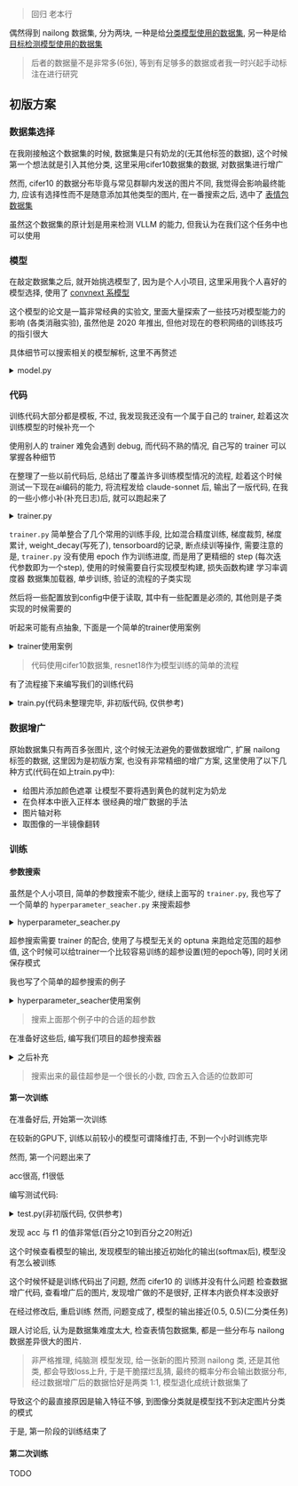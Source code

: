 > 回归 老本行

偶然得到 nailong 数据集, 分为两块, 一种是给[分类模型使用的数据集](https://huggingface.co/datasets/refoundd/NailongClassification), 另一种是给[目标检测模型使用的数据集](https://huggingface.co/datasets/refoundd/NailongDetection)

> 后者的数据量不是非常多(6张), 等到有足够多的数据或者我一时兴起手动标注在进行研究

## 初版方案

### 数据集选择

在我刚接触这个数据集的时候, 数据集是只有奶龙的(无其他标签的数据), 这个时候第一个想法就是引入其他分类, 这里采用cifer10数据集的数据, 对数据集进行增广

然而, cifer10 的数据分布毕竟与常见群聊内发送的图片不同, 我觉得会影响最终能力, 应该有选择性而不是随意添加其他类型的图片, 在一番搜索之后, 选中了 [表情包数据集](https://github.com/LLM-Red-Team/emo-visual-data)

虽然这个数据集的原计划是用来检测 VLLM 的能力, 但我认为在我们这个任务中也可以使用

### 模型

在敲定数据集之后, 就开始挑选模型了, 因为是个人小项目, 这里采用我个人喜好的模型选择, 使用了 [convnext 系模型](https://github.com/facebookresearch/ConvNeXt)

这个模型的论文是一篇非常经典的实验文, 里面大量探索了一些技巧对模型能力的影响 (各类消融实验), 虽然他是 2020 年推出, 但他对现在的卷积网络的训练技巧的指引很大

具体细节可以搜索相关的模型解析, 这里不再赘述

<details><summary>model.py</summary>
<p>

```python
# copy from facebook/ConvNeXt
import torch
import torch.nn as nn
import torch.nn.functional as F
from timm.models.layers import trunc_normal_, DropPath
from timm.models.registry import register_model

class Block(nn.Module):
    r""" ConvNeXt Block. There are two equivalent implementations:
    (1) DwConv -> LayerNorm (channels_first) -> 1x1 Conv -> GELU -> 1x1 Conv; all in (N, C, H, W)
    (2) DwConv -> Permute to (N, H, W, C); LayerNorm (channels_last) -> Linear -> GELU -> Linear; Permute back
    We use (2) as we find it slightly faster in PyTorch
    
    Args:
        dim (int): Number of input channels.
        drop_path (float): Stochastic depth rate. Default: 0.0
        layer_scale_init_value (float): Init value for Layer Scale. Default: 1e-6.
    """
    def __init__(self, dim, drop_path=0., layer_scale_init_value=1e-6):
        super().__init__()
        self.dwconv = nn.Conv2d(dim, dim, kernel_size=7, padding=3, groups=dim) # depthwise conv
        self.norm = LayerNorm(dim, eps=1e-6)
        self.pwconv1 = nn.Linear(dim, 4 * dim) # pointwise/1x1 convs, implemented with linear layers
        self.act = nn.GELU()
        self.pwconv2 = nn.Linear(4 * dim, dim)
        self.gamma = nn.Parameter(layer_scale_init_value * torch.ones((dim)), 
                                    requires_grad=True) if layer_scale_init_value > 0 else None
        self.drop_path = DropPath(drop_path) if drop_path > 0. else nn.Identity()

    def forward(self, x):
        input = x
        x = self.dwconv(x)
        x = x.permute(0, 2, 3, 1) # (N, C, H, W) -> (N, H, W, C)
        x = self.norm(x)
        x = self.pwconv1(x)
        x = self.act(x)
        x = self.pwconv2(x)
        if self.gamma is not None:
            x = self.gamma * x
        x = x.permute(0, 3, 1, 2) # (N, H, W, C) -> (N, C, H, W)

        x = input + self.drop_path(x)
        return x

class ConvNeXt(nn.Module):
    r""" ConvNeXt
        A PyTorch impl of : `A ConvNet for the 2020s`  -
          https://arxiv.org/pdf/2201.03545.pdf

    Args:
        in_chans (int): Number of input image channels. Default: 3
        num_classes (int): Number of classes for classification head. Default: 1000
        depths (tuple(int)): Number of blocks at each stage. Default: [3, 3, 9, 3]
        dims (int): Feature dimension at each stage. Default: [96, 192, 384, 768]
        drop_path_rate (float): Stochastic depth rate. Default: 0.
        layer_scale_init_value (float): Init value for Layer Scale. Default: 1e-6.
        head_init_scale (float): Init scaling value for classifier weights and biases. Default: 1.
    """
    def __init__(self, in_chans=3, num_classes=1000, 
                 depths=[3, 3, 9, 3], dims=[96, 192, 384, 768], drop_path_rate=0., 
                 layer_scale_init_value=1e-6, head_init_scale=1.,
                 ):
        super().__init__()

        self.downsample_layers = nn.ModuleList() # stem and 3 intermediate downsampling conv layers
        stem = nn.Sequential(
            nn.Conv2d(in_chans, dims[0], kernel_size=4, stride=4),
            LayerNorm(dims[0], eps=1e-6, data_format="channels_first")
        )
        self.downsample_layers.append(stem)
        for i in range(3):
            downsample_layer = nn.Sequential(
                    LayerNorm(dims[i], eps=1e-6, data_format="channels_first"),
                    nn.Conv2d(dims[i], dims[i+1], kernel_size=2, stride=2),
            )
            self.downsample_layers.append(downsample_layer)

        self.stages = nn.ModuleList() # 4 feature resolution stages, each consisting of multiple residual blocks
        dp_rates=[x.item() for x in torch.linspace(0, drop_path_rate, sum(depths))] 
        cur = 0
        for i in range(4):
            stage = nn.Sequential(
                *[Block(dim=dims[i], drop_path=dp_rates[cur + j], 
                layer_scale_init_value=layer_scale_init_value) for j in range(depths[i])]
            )
            self.stages.append(stage)
            cur += depths[i]

        self.norm = nn.LayerNorm(dims[-1], eps=1e-6) # final norm layer
        self.head = nn.Linear(dims[-1], num_classes)

        self.apply(self._init_weights)
        self.head.weight.data.mul_(head_init_scale)
        self.head.bias.data.mul_(head_init_scale)

    def _init_weights(self, m):
        if isinstance(m, (nn.Conv2d, nn.Linear)):
            trunc_normal_(m.weight, std=.02)
            nn.init.constant_(m.bias, 0)

    def forward_features(self, x):
        for i in range(4):
            x = self.downsample_layers[i](x)
            x = self.stages[i](x)
        return self.norm(x.mean([-2, -1])) # global average pooling, (N, C, H, W) -> (N, C)

    def forward(self, x):
        x = self.forward_features(x)
        x = self.head(x)
        return x

class LayerNorm(nn.Module):
    r""" LayerNorm that supports two data formats: channels_last (default) or channels_first. 
    The ordering of the dimensions in the inputs. channels_last corresponds to inputs with 
    shape (batch_size, height, width, channels) while channels_first corresponds to inputs 
    with shape (batch_size, channels, height, width).
    """
    def __init__(self, normalized_shape, eps=1e-6, data_format="channels_last"):
        super().__init__()
        self.weight = nn.Parameter(torch.ones(normalized_shape))
        self.bias = nn.Parameter(torch.zeros(normalized_shape))
        self.eps = eps
        self.data_format = data_format
        if self.data_format not in ["channels_last", "channels_first"]:
            raise NotImplementedError 
        self.normalized_shape = (normalized_shape, )
    
    def forward(self, x):
        if self.data_format == "channels_last":
            return F.layer_norm(x, self.normalized_shape, self.weight, self.bias, self.eps)
        elif self.data_format == "channels_first":
            u = x.mean(1, keepdim=True)
            s = (x - u).pow(2).mean(1, keepdim=True)
            x = (x - u) / torch.sqrt(s + self.eps)
            x = self.weight[:, None, None] * x + self.bias[:, None, None]
            return x


model_urls = {
    "convnext_tiny_1k": "https://dl.fbaipublicfiles.com/convnext/convnext_tiny_1k_224_ema.pth",
    "convnext_small_1k": "https://dl.fbaipublicfiles.com/convnext/convnext_small_1k_224_ema.pth",
    "convnext_base_1k": "https://dl.fbaipublicfiles.com/convnext/convnext_base_1k_224_ema.pth",
    "convnext_large_1k": "https://dl.fbaipublicfiles.com/convnext/convnext_large_1k_224_ema.pth",
    "convnext_tiny_22k": "https://dl.fbaipublicfiles.com/convnext/convnext_tiny_22k_224.pth",
    "convnext_small_22k": "https://dl.fbaipublicfiles.com/convnext/convnext_small_22k_224.pth",
    "convnext_base_22k": "https://dl.fbaipublicfiles.com/convnext/convnext_base_22k_224.pth",
    "convnext_large_22k": "https://dl.fbaipublicfiles.com/convnext/convnext_large_22k_224.pth",
    "convnext_xlarge_22k": "https://dl.fbaipublicfiles.com/convnext/convnext_xlarge_22k_224.pth",
}

@register_model
def convnext_tiny(pretrained=False,in_22k=False, **kwargs):
    model = ConvNeXt(depths=[3, 3, 9, 3], dims=[96, 192, 384, 768], **kwargs)
    if pretrained:
        url = model_urls['convnext_tiny_22k'] if in_22k else model_urls['convnext_tiny_1k']
        checkpoint = torch.hub.load_state_dict_from_url(url=url, map_location="cpu", check_hash=True)
        model.load_state_dict(checkpoint["model"])
    return model

@register_model
def convnext_small(pretrained=False,in_22k=False, **kwargs):
    model = ConvNeXt(depths=[3, 3, 27, 3], dims=[96, 192, 384, 768], **kwargs)
    if pretrained:
        url = model_urls['convnext_small_22k'] if in_22k else model_urls['convnext_small_1k']
        checkpoint = torch.hub.load_state_dict_from_url(url=url, map_location="cpu")
        model.load_state_dict(checkpoint["model"])
    return model

@register_model
def convnext_base(pretrained=False, in_22k=False, **kwargs):
    model = ConvNeXt(depths=[3, 3, 27, 3], dims=[128, 256, 512, 1024], **kwargs)
    if pretrained:
        url = model_urls['convnext_base_22k'] if in_22k else model_urls['convnext_base_1k']
        checkpoint = torch.hub.load_state_dict_from_url(url=url, map_location="cpu")
        model.load_state_dict(checkpoint["model"])
    return model

@register_model
def convnext_large(pretrained=False, in_22k=False, **kwargs):
    model = ConvNeXt(depths=[3, 3, 27, 3], dims=[192, 384, 768, 1536], **kwargs)
    if pretrained:
        url = model_urls['convnext_large_22k'] if in_22k else model_urls['convnext_large_1k']
        checkpoint = torch.hub.load_state_dict_from_url(url=url, map_location="cpu")
        model.load_state_dict(checkpoint["model"])
    return model

@register_model
def convnext_xlarge(pretrained=False, in_22k=False, **kwargs):
    model = ConvNeXt(depths=[3, 3, 27, 3], dims=[256, 512, 1024, 2048], **kwargs)
    if pretrained:
        assert in_22k, "only ImageNet-22K pre-trained ConvNeXt-XL is available; please set in_22k=True"
        url = model_urls['convnext_xlarge_22k']
        checkpoint = torch.hub.load_state_dict_from_url(url=url, map_location="cpu")
        model.load_state_dict(checkpoint["model"])
    return model
```

</p>
</details> 


### 代码

训练代码大部分都是模板, 不过, 我发现我还没有一个属于自己的 trainer, 趁着这次训练模型的时候补充一个

使用别人的 trainer 难免会遇到 debug, 而代码不熟的情况, 自己写的 trainer 可以掌握各种细节

在整理了一些以前代码后, 总结出了覆盖许多训练模型情况的流程, 趁着这个时候测试一下现在ai编码的能力, 将流程发给 claude-sonnet 后, 输出了一版代码, 在我的一些小修小补(补充日志)后, 就可以跑起来了

<details><summary>trainer.py</summary>
<p>

```python
import gc
import json
import logging
import os
import shutil

import torch
from torch import optim
from torch.amp import GradScaler
from torch.nn.utils import clip_grad_norm_
from torch.utils.tensorboard import SummaryWriter
from tqdm import tqdm

example_config = {
    "model": "model_name",
    "checkpoint_dir": "./checkpoints",
    "tensorboard_dir": "./tensorboard",
    "device": "cuda",
    "enable_cudnn_benchmark": True,
    "enable_amp": False,
    "learning_rate": 1e-4,
    "betas": [0.9, 0.999],
    "eps": 1e-8,
    "enable_compile": False,
    "weight_decay": 0.05,
    "max_steps": 100000,
    "max_grad_norm": 1.0,
    "save_every": 10000,
    "gradient_accumulation_steps": 4
}


class Trainer:
    def __init__(self, config):
        self.config = config
        self.setup_logging()
        self.setup_device()
        self.setup_model()
        self.setup_training()
        
    def setup_logging(self):
        """设置日志"""
        logging.basicConfig(
            level=logging.INFO,
            format='%(asctime)s %(levelname)s %(message)s'
        )
        self.logger = logging.getLogger(__name__)
        self.writer = SummaryWriter(self.config['tensorboard_dir'])
        
    def setup_device(self):
        """设置设备"""
        self.device = torch.device(self.config['device'])
        torch.backends.cudnn.benchmark = self.config.get('enable_cudnn_benchmark', True)
        if self.device.type == 'cuda':
            self.logger.info(f'Using device: {self.device} ({torch.cuda.get_device_name()})')
        else:
            self.logger.info(f'Using device: {self.device}')
            
    def setup_model(self):
        """设置模型、损失函数等"""
        self.model = self.build_model().to(self.device)
        if self.config.get('enable_compile', False):
            self.model.compile()
        self.criterion = self.build_criterion()
        
        # 打印模型信息
        n_parameters = sum(p.numel() for p in self.model.parameters())
        self.logger.info(f'Number of parameters: {n_parameters:,}')
        
    def setup_training(self):
        """设置训练相关组件"""
        # 优化器
        self.optimizer = self.build_optimizer()
        
        # 学习率调度器
        self.scheduler = self.build_scheduler()
        
        # 梯度缩放器(用于混合精度训练)
        self.scaler = GradScaler(
            enabled=self.config.get('enable_amp', False)
        )
        self.gradient_accumulation_steps = self.config.get('gradient_accumulation_steps', 1)
        
        # 加载检查点
        self.steps = 0
        self.best_metric = {}
        self.load_checkpoint()
        
    def build_model(self):
        """构建模型(需要子类实现)"""
        raise NotImplementedError
        
    def build_criterion(self):
        """构建损失函数(需要子类实现)"""
        raise NotImplementedError
        
    def build_optimizer(self):
        """构建优化器"""
        # 区分需要和不需要weight decay的参数
        decay_params = []
        no_decay_params = []
        for name, param in self.model.named_parameters():
            if 'bias' in name or 'norm' in name:
                no_decay_params.append(param)
            else:
                decay_params.append(param)
                
        opt_params = [
            {'params': decay_params, 'weight_decay': self.config['weight_decay']},
            {'params': no_decay_params, 'weight_decay': 0.0}
        ]
        
        return optim.AdamW(
            opt_params,
            lr=self.config['learning_rate'],
            betas=self.config.get('betas', (0.9, 0.999)),
            eps=self.config.get('eps', 1e-8)
        )
        
    def build_scheduler(self):
        """构建学习率调度器(需要子类实现)"""
        return NotImplementedError
        
    def build_dataloader(self):
        """构建数据加载器(需要子类实现)"""
        raise NotImplementedError
        
    def train_step(self, batch):
        """单步训练(需要子类实现)"""
        raise NotImplementedError
        
    def validate(self):
        """验证(需要子类实现)"""
        raise NotImplementedError
        
    def save_checkpoint(self, is_best=False):
        """保存检查点"""
        state = {
            'model': self.model.state_dict(),
            'optimizer': self.optimizer.state_dict(),
            'scheduler': self.scheduler.state_dict(),
            'scaler': self.scaler.state_dict(),
            'steps': self.steps,
            'best_metric': self.best_metric,
            'config': self.config
        }
        
        # 保存最新检查点
        torch.save(
            state,
            os.path.join(self.config['checkpoint_dir'], 'latest.pt')
        )
        
        # 保存最佳检查点
        if is_best:
            shutil.copy(
                os.path.join(self.config['checkpoint_dir'], 'latest.pt'),
                os.path.join(self.config['checkpoint_dir'], 'best.pt')
            )
            
    def load_checkpoint(self):
        """加载检查点"""
        checkpoint_path = os.path.join(
            self.config['checkpoint_dir'],
            'latest.pt'
        )
        
        if os.path.exists(checkpoint_path):
            checkpoint = torch.load(
                checkpoint_path,
                map_location=self.device
            )
            
            self.model.load_state_dict(checkpoint['model'])
            self.optimizer.load_state_dict(checkpoint['optimizer'])
            self.scheduler.load_state_dict(checkpoint['scheduler'])
            self.scaler.load_state_dict(checkpoint['scaler'])
            self.steps = checkpoint['steps']
            self.best_metric = checkpoint['best_metric']
            
            self.logger.info(f'Loaded checkpoint from {checkpoint_path}')
            self.logger.info(f'Training will resume from step {self.steps}')
    
    @staticmethod
    def is_better_performance(baseline_dict, compare_dict):
        """
        判断compare_dict中的指标是否全面超过baseline_dict
        
        Args:
            baseline_dict: 基准字典,格式为 {指标名: 值}
            compare_dict: 比较字典,格式为 {指标名: 值} 
        
        Returns:
            bool: 如果compare_dict中所有指标都严格大于baseline_dict则返回True,否则返回False
        """
        if not baseline_dict:
            return True
        
        # 检查两个字典的键是否一致
        if set(baseline_dict.keys()) != set(compare_dict.keys()):
            return False
            
        # 检查每个指标是否都有提升
        for metric in baseline_dict:
            if compare_dict[metric] <= baseline_dict[metric]:
                return False
                
        return True
            
    def train(self):
        """训练流程"""
        train_loader = self.build_dataloader()
        self.model.train()
        
        self.logger.info('Start training...')
        pbar = tqdm(total=self.config['max_steps'], initial=self.steps)
        
        while self.steps < self.config['max_steps']:
            for batch in train_loader:
                # 训练一步
                with torch.autocast(device_type=self.config['device'], enabled=self.config.get('enable_amp', False)):
                    loss = self.train_step(batch)
                self.scaler.scale(loss / self.gradient_accumulation_steps).backward()
                
                if (self.steps + 1) % self.gradient_accumulation_steps == 0:
                    # 梯度裁剪
                    if self.config.get('max_grad_norm', 0) > 0:
                        self.scaler.unscale_(self.optimizer)
                        clip_grad_norm_(
                            self.model.parameters(),
                            self.config['max_grad_norm']
                        )

                    # 优化器步进
                    self.scaler.step(self.optimizer)
                    self.scaler.update()
                    self.optimizer.zero_grad(set_to_none=True)
                self.scheduler.step()
                
                # 记录
                self.writer.add_scalar('train/loss', loss, self.steps)
                self.writer.add_scalar(
                    'train/lr',
                    self.scheduler.get_last_lr()[0],
                    self.steps
                )
                
                self.steps += 1
                pbar.update(1)
                
                # 验证和保存
                if self.steps % self.config['save_every'] == 0:
                    metric = self.validate()
                    for i in metric:
                        self.logger.info(f'Validation {i}: {metric[i]}')
                        self.writer.add_scalar(f'val/{i}', metric[i], self.steps)
                    
                    is_best = self.is_better_performance(self.best_metric, metric)
                    if is_best:
                        self.best_metric = metric

                    self.model.train()
                    self.save_checkpoint(is_best)
                    
                if self.steps >= self.config['max_steps']:
                    break
                
            gc.collect()
            torch.cuda.empty_cache()
                    
        pbar.close()
        self.logger.info('Training finished!')


def main():
    """主函数"""
    # 加载配置
    with open('config.json') as f:
        config = json.load(f)
        
    # 创建输出目录
    os.makedirs(config['checkpoint_dir'], exist_ok=True)
    os.makedirs(config['tensorboard_dir'], exist_ok=True)
    
    # 训练
    trainer = Trainer(config)
    trainer.train()
    
if __name__ == '__main__':
    try:
        main()
    except KeyboardInterrupt:
        pass
``` 

</p>
</details> 

`trainer.py` 简单整合了几个常用的训练手段, 比如混合精度训练, 梯度裁剪, 梯度累计, weight_decay(写死了), tensorboard的记录, 断点续训等操作, 需要注意的是, `trainer.py` 没有使用 epoch 作为训练进度, 而是用了更精细的 step (每次迭代参数即为一个step), 使用的时候需要自行实现模型构建, 损失函数构建 学习率调度器 数据集加载器, 单步训练, 验证的流程的子类实现

然后将一些配置放到config中便于读取, 其中有一些配置是必须的, 其他则是子类实现的时候需要的

听起来可能有点抽象, 下面是一个简单的trainer使用案例

<details><summary>trainer使用案例</summary>
<p>

import torchvision
import torch
from trainer import Trainer
from torchvision.models import resnet18
from torch.optim.lr_scheduler import LambdaLR



transform = torchvision.transforms.Compose([
    torchvision.transforms.ToTensor(),
    torchvision.transforms.Normalize((0.5, 0.5, 0.5), (0.5, 0.5, 0.5))
])

class ConstantLambdaLR(LambdaLR):
    def __init__(self, optimizer, **kwargs):
        kwargs['optimizer'] = optimizer
        kwargs['lr_lambda'] = self._step_inner
        super().__init__(**kwargs)

    def _step_inner(self, steps):
        return 1


class Cifer10Trainer(Trainer):
    def __init__(self, config):
        super().__init__(config)

    def build_model(self):
        model = resnet18()
        model.fc = torch.nn.Linear(model.fc.in_features, 10)
        return model
    
    def build_criterion(self):
        return torch.nn.CrossEntropyLoss()
    
    def build_scheduler(self):
        return ConstantLambdaLR(self.optimizer)
    
    def build_dataloader(self):
        train_dataset = torchvision.datasets.CIFAR10(root='./temp', train=True, download=True, transform=transform)
        train_loader = torch.utils.data.DataLoader(train_dataset, batch_size=self.config['batch_size'], shuffle=True, num_workers=1)
        return train_loader
    
    def train_step(self, batch):
        inputs, labels = batch
        inputs, labels = inputs.to(self.device), labels.to(self.device)
        outputs = self.model(inputs)
        loss = self.criterion(outputs, labels)
        return loss
    
    def validate(self):
        self.model.eval()
        test_dataset = torchvision.datasets.CIFAR10(root='./temp', train=False, download=True, transform=transform)
        test_loader = torch.utils.data.DataLoader(test_dataset, batch_size=self.config['batch_size'], shuffle=False, num_workers=1)
        acc = []
        with torch.inference_mode():
            for batch in test_loader:
                inputs, labels = batch
                inputs, labels = inputs.to(self.device), labels.to(self.device)
                y_hat = self.model(inputs)
                acc.append((y_hat.argmax(dim=1) == labels).sum().item() / labels.size(0))
                
        return {'acc': sum(acc) / len(acc)}
                

def main():
    config = {
        "model": "resnet18",
        "checkpoint_dir": "./checkpoints",
        "tensorboard_dir": "./tensorboard",
        "device": "cuda",
        "enable_cudnn_benchmark": True,
        "enable_amp": False,
        "learning_rate": 1e-3,
        "betas": [0.9, 0.999],
        "eps": 1e-8,
        "enable_compile": False,
        "weight_decay": 0.05,
        "max_steps": 500,
        "max_grad_norm": 1.0,
        "save_every": 100,
        "gradient_accumulation_steps": 1,
        'batch_size': 32
    }
    trainer = Cifer10Trainer(config)
    trainer.train()
    
if __name__ == '__main__':
    try:
        main()
    except KeyboardInterrupt:
        pass

</p>
</details> 

> 代码使用cifer10数据集, resnet18作为模型训练的简单的流程

有了流程接下来编写我们的训练代码

<details><summary>train.py(代码未整理完毕, 非初版代码, 仅供参考)</summary>
<p>

```python
import os
import random

import cv2
import numpy as np
from sklearn.metrics import f1_score
import torch
from PIL import Image
from torch.optim.lr_scheduler import LambdaLR
from torch.utils.data import DataLoader, Dataset
from datasets import load_dataset
from torchvision import transforms

# from torchvision.models import resnet18
from model import convnext_base
from trainer import Trainer

image_size = 224
batch_size = 32
device = torch.device("cuda") if torch.cuda.is_available() else torch.device("cpu")


# def get_color_from_image(image_path):
#     """
#     从纯色图片中获取RGB颜色值
#     返回: (R, G, B)元组
#     """
#     # 读取图片
#     image = Image.open(image_path).convert('RGB')
#     # 转换为numpy数组
#     img_array = np.array(image)
    
#     # 获取图片中心点的颜色值
#     h, w = img_array.shape[:2]
#     center_color = img_array[h//2, w//2]
    
#     # 或者计算整个图片的平均颜色
#     average_color = img_array.mean(axis=(0,1)).astype(int)
    
#     return tuple(average_color)  # 或者 tuple(average_color)


# class AugmentationUtils:
#     @staticmethod
#     def add_color_mask(image, is_positive):
#         """给图片添加颜色遮罩"""
#         # 转换为numpy数组并确保类型为uint8
#         image = np.array(image, dtype=np.uint8)
        
#         # 创建与图像相同大小的遮罩
#         mask = np.ones_like(image, dtype=np.uint8)
        
#         # 随机生成颜色
#         if is_positive:
#             color = [random.randint(0, 255) for _ in range(3)]
#         else:
#             color = get_color_from_image('22.png')
        
#         # 为遮罩赋予颜色    
#         for i in range(3):
#             mask[:, :, i] = color[i]
        
#         # 确保mask也是uint8类型
#         mask = mask.astype(np.uint8)
        
#         # 添加遮罩
#         alpha = 0.5  # 透明度
#         image = cv2.addWeighted(image, 1-alpha, mask, alpha, 0)
        
#         return Image.fromarray(image)

#     @staticmethod
#     def embed_positive_in_negative(positive_img, negative_img):
#         """在负样本中嵌入正样本"""
#         # 转换为numpy数组
#         pos_img = np.array(positive_img)
#         neg_img = np.array(negative_img)
        
#         # 确保图像是3通道的
#         if len(pos_img.shape) == 2:
#             pos_img = cv2.cvtColor(pos_img, cv2.COLOR_GRAY2BGR)
#         if len(neg_img.shape) == 2:
#             neg_img = cv2.cvtColor(neg_img, cv2.COLOR_GRAY2BGR)
        
#         # 获取负样本尺寸
#         h, w = neg_img.shape[:2]
#         pos_h, pos_w = pos_img.shape[:2]
        
#         # 计算合适的缩放比例
#         scale = min(
#             random.uniform(0.5, 0.8),
#             (w * 0.8) / pos_w,
#             (h * 0.8) / pos_h
#         )
        
#         # 缩放正样本
#         new_size = (int(pos_w * scale), int(pos_h * scale))
#         pos_img_resized = cv2.resize(pos_img, new_size)
        
#         # 确保有效的随机位置范围
#         max_x = max(0, w - new_size[0])
#         max_y = max(0, h - new_size[1])
        
#         # 随机选择插入位置
#         x = random.randint(0, max_x) if max_x > 0 else 0
#         y = random.randint(0, max_y) if max_y > 0 else 0
        
#         # 获取ROI区域并确保与缩放后的正样本具有相同的形状
#         roi = neg_img[y:y+new_size[1], x:x+new_size[0]]
        
#         # 确保ROI和pos_img_resized具有相同的形状和通道数
#         if roi.shape == pos_img_resized.shape:
#             # 混合图像
#             blended = cv2.addWeighted(roi, 0.3, pos_img_resized, 0.7, 0)
#             neg_img[y:y+new_size[1], x:x+new_size[0]] = blended
        
#         return Image.fromarray(neg_img)
    
#     @staticmethod
#     def embed_same(positive_img, negative_img):
#         """在负样本中嵌入正样本"""
#         # 转换为numpy数组
#         pos_img = np.array(positive_img)
#         neg_img = np.array(negative_img)
        
#         # 确保图像是3通道的
#         if len(pos_img.shape) == 2:
#             pos_img = cv2.cvtColor(pos_img, cv2.COLOR_GRAY2BGR)
#         if len(neg_img.shape) == 2:
#             neg_img = cv2.cvtColor(neg_img, cv2.COLOR_GRAY2BGR)
        
#         # 获取负样本尺寸
#         h, w = neg_img.shape[:2]
#         pos_h, pos_w = pos_img.shape[:2]
        
#         # 计算合适的缩放比例
#         scale = min(
#             random.uniform(0.5, 0.8),
#             (w * 0.8) / pos_w,
#             (h * 0.8) / pos_h
#         )
        
#         # 缩放正样本
#         new_size = (int(pos_w * scale), int(pos_h * scale))
#         pos_img_resized = cv2.resize(pos_img, new_size)
        
#         # 确保有效的随机位置范围
#         max_x = max(0, w - new_size[0])
#         max_y = max(0, h - new_size[1])
        
#         # 随机选择插入位置
#         x = random.randint(0, max_x) if max_x > 0 else 0
#         y = random.randint(0, max_y) if max_y > 0 else 0
        
#         # 获取ROI区域并确保与缩放后的正样本具有相同的形状
#         roi = neg_img[y:y+new_size[1], x:x+new_size[0]]
        
#         # 确保ROI和pos_img_resized具有相同的形状和通道数
#         if roi.shape == pos_img_resized.shape:
#             # 混合图像
#             blended = cv2.addWeighted(roi, 0.3, pos_img_resized, 0.7, 0)
#             neg_img[y:y+new_size[1], x:x+new_size[0]] = blended
        
#         return Image.fromarray(neg_img)

#     @staticmethod
#     def flip_image(image):
#         """图片轴对称"""
#         return Image.fromarray(np.array(image)[:, ::-1])
    
#     @staticmethod
#     def mirror_half_image(image):
#         img_array = np.array(image)
    
#         # 获取图片尺寸
#         h, w = img_array.shape[:2]
        
#         # 取左半边
#         half_w = w // 2
#         left_half = img_array[:, :half_w]
        
#         # 水平翻转左半边得到右半边
#         right_half = left_half[:, ::-1]
        
#         # 拼接两个半边
#         mirrored = np.concatenate([left_half, right_half], axis=1)
        
#         return Image.fromarray(mirrored)
    

# def augment_dataset(positive_images, negative_images):
#     aug_utils = AugmentationUtils()
#     augmented_data = []
    
#     # 增强正样本
#     for pos_img in positive_images:
#         img = Image.open(pos_img).convert('RGB')
#         # 原图
#         augmented_data.append((img, 1))
#         # 颜色遮罩
#         augmented_data.append((aug_utils.add_color_mask(img, True), 1))
#         # 轴对称
#         augmented_data.append((aug_utils.flip_image(img), 1))
#         # 镜像一半
#         augmented_data.append((aug_utils.mirror_half_image(img), 1))
#         # 嵌入相同
#         img_id = random.randint(0, len(positive_images)-1)
#         aaa = Image.open(positive_images[img_id]).convert('RGB')
#         augmented_data.append((aug_utils.embed_same(aaa, img), 1))
        
    
#     # 增强负样本
#     for i, neg_img in enumerate(negative_images):
#         img = Image.open(neg_img).convert('RGB')
#         # 原图
#         augmented_data.append((img, 0))
#         # 颜色遮罩
#         augmented_data.append((aug_utils.add_color_mask(img, False), 0))
#         # 镜像一半
#         augmented_data.append((aug_utils.mirror_half_image(img), 0))
#         # 嵌入正样本
#         pos_img = Image.open(positive_images[random.randint(0, len(positive_images)-1)]).convert('RGB')
#         augmented_data.append((aug_utils.embed_positive_in_negative(pos_img, img), 1))
#         # 嵌入相同
#         img_id = random.randint(0, len(negative_images)-1)
#         aaa = Image.open(negative_images[img_id]).convert('RGB')
#         augmented_data.append((aug_utils.embed_same(aaa, img), 0))
        

        
#     # # 显示并保存
#     # for i, (img, label) in enumerate(augmented_data):
#     #     # img.show()
#     #     os.makedirs('aug_images', exist_ok=True)
#     #     img.save(f'aug_images/aug_{i}.jpg')
    
#     # 统计
#     print(f"Positive: {len([x for x, y in augmented_data if y == 1])}, Negative: {len([x for x, y in augmented_data if y == 0])}")
#     return augmented_data


class LinearWarmUpCosineAnnealingLR(LambdaLR):
    def __init__(self, optimizer, *, warmup_iters, max_learning_rate, min_lr, lr_decay_iters, **kwargs):
        self.warmup_iters = warmup_iters
        self.max_learning_rate = max_learning_rate
        self.lr_decay_iters = lr_decay_iters
        self.min_lr = min_lr
        kwargs['optimizer'] = optimizer
        kwargs['lr_lambda'] = self._step_inner
        super().__init__(**kwargs)

    def _step_inner(self, steps):
        if steps < self.warmup_iters:
            return self.max_learning_rate * steps / self.warmup_iters
        elif steps < self.lr_decay_iters:
            return self.min_lr + 0.5 * (1.0 + np.cos((steps - self.warmup_iters) / (self.lr_decay_iters - self.warmup_iters)*np.pi)) * (self.max_learning_rate - self.min_lr)
        else:
            return self.min_lr


def transform_img(img):
    # 处理图片
    img_np = np.array(img)
    img_tensor = torch.from_numpy(img_np).permute(2, 0, 1)  # C, H, W
    img_tensor = torch.nn.functional.interpolate(img_tensor.unsqueeze(0), size=(image_size, image_size), mode='bilinear', align_corners=False).squeeze(0)
    # normalize
    normalized_img = img_tensor.float() / 255.0
    return normalized_img


transform = transforms.Compose([
    transforms.Resize((image_size, image_size)),
    transforms.ToTensor(),
    transforms.Normalize(mean=[0.485, 0.456, 0.406], std=[0.229, 0.224, 0.225]),
])


def transform_img_torchvision(data):
    data['x'] = [transform(img.convert('RGB')) for img in data['image']]
    return data


label_mapping = {
    "nailong": 0,
    "emoji": 1,
    "anime": 2,
    "others": 3,
    "long": 4
}

def extract_datasets():
    ds = load_dataset("refoundd/NailongClassification", cache_dir="data", split="train")
    ds = ds.map(lambda x: {'label': label_mapping[x['label']]})
    ds = ds.map(transform_img_torchvision, remove_columns=['image'], batched=True)
    dataset = ds.train_test_split(test_size=0.2)
    return dataset

dataset = extract_datasets()


class NaiLongDataset(Dataset):
    def __init__(self, mode='train'):
        assert mode in ['train', 'test']
        self.dataset = dataset[mode]

    def __len__(self):
        return len(self.dataset)

    def __getitem__(self, idx):
        item = self.dataset[idx]['x']
        label = self.dataset[idx]['label']
        return torch.tensor(item), torch.tensor(label)



class NaiLongTrainer(Trainer):
    def __init__(self, config):
        super().__init__(config)

    def build_model(self):
        # model = resnet18()
        # model.fc = torch.nn.Linear(model.fc.in_features, 2)
        # return model
        return convnext_base(pretrained=False, num_classes=5)
    
    def build_criterion(self):
        return torch.nn.CrossEntropyLoss()
    
    def build_scheduler(self):
        return LinearWarmUpCosineAnnealingLR(self.optimizer, warmup_iters=self.config['warmup_iters'], max_learning_rate=self.config['max_learning_rate'], min_lr=self.config['min_lr'], lr_decay_iters=self.config['lr_decay_iters'])
    
    def build_dataloader(self, mode='train'):
        dataset = NaiLongDataset(mode="train")
        return DataLoader(dataset, batch_size=batch_size, shuffle=True)
    
    def train_step(self, batch):
        x, y = batch
        x, y = x.to(device), y.to(device)
        return self.criterion(self.model(x), y)
    
    def validate(self):
        self.logger.info("Validating...")
        self.model.eval()
        dataloader = self.build_dataloader(mode='test')
        acc = []
        f1 = [[], []]
        with torch.no_grad(): 
            for i, (x, y) in enumerate(dataloader):
                x, y = x.to(device), y.to(device)
                # print(f"Validation: {i}, {y}")
                y_hat = self.model(x)
                acc.append(torch.sum(torch.argmax(y_hat, dim=1) == y).item() / len(y))
                f1[0].extend(y.cpu().tolist())
                f1[1].extend(torch.argmax(y_hat, dim=1).cpu().tolist())
            f1_scores = f1_score(f1[0], f1[1], average='macro')
        return {'acc': sum(acc) / len(acc), 'f1': f1_scores}


def main():
    config = {  # test
        "model": "convnext_tiny",
        "checkpoint_dir": "./checkpoints",
        "tensorboard_dir": "./tensorboard",
        "device": "cuda",
        "enable_cudnn_benchmark": True,
        "enable_amp": False,
        "learning_rate": 1,  # 启动lr_scheduler 这里必须是1
        "betas": [0.9, 0.999],
        "eps": 1e-8,
        "enable_compile": False,
        "weight_decay": 0.0,
        "max_steps": 5000,
        "max_grad_norm": 1.0,
        "save_every": 500,
        "gradient_accumulation_steps": 1,
        "warmup_iters": 500,
        "max_learning_rate": 1e-3,
        "min_lr": 1e-4,
        'lr_decay_iters': 1000
    }
    os.makedirs(config['checkpoint_dir'], exist_ok=True)
    os.makedirs(config['tensorboard_dir'], exist_ok=True)
    trainer = NaiLongTrainer(config)
    trainer.train()

if __name__ == "__main__":
    # 删除tensorboard下的文件, 但不删除文件夹
    for i in os.listdir('./tensorboard'):
        os.remove(os.path.join('./tensorboard', i))
    # 删除checkpoints下的文件
    for i in os.listdir('./checkpoints'):
        os.remove(os.path.join('./checkpoints', i))
    try:
        main()
    except KeyboardInterrupt:
        print("KeyboardInterrupt")
        
```

</p>
</details> 

### 数据增广

原始数据集只有两百多张图片, 这个时候无法避免的要做数据增广, 扩展 nailong 标签的数据, 这里因为是初版方案, 也没有非常精细的增广方案, 这里使用了以下几种方式(代码在如上train.py中):

- 给图片添加颜色遮罩
    让模型不要将遇到黄色的就判定为奶龙
- 在负样本中嵌入正样本
    很经典的增广数据的手法
- 图片轴对称
- 取图像的一半镜像翻转

### 训练

#### 参数搜索

虽然是个人小项目, 简单的参数搜索不能少, 继续上面写的 `trainer.py`, 我也写了一个简单的 `hyperparameter_seacher.py` 来搜索超参

<details><summary>hyperparameter_seacher.py</summary>
<p>

```python
from trainer import Trainer
import optuna


example_config = {
    "model": "convnext_tiny",
    "checkpoint_dir": "./checkpoints",
    "tensorboard_dir": "./tensorboard",
    "device": "cuda",
    "enable_cudnn_benchmark": True,
    "enable_amp": False,
    "learning_rate": 1e-4,
    "betas": [0.9, 0.999],
    "eps": 1e-8,
    "enable_compile": False,
    "weight_decay": 0.05,
    "max_steps": 100,
    "max_grad_norm": 1.0,
    "save_every": 1000000,  # 不保存
    "gradient_accumulation_steps": 4
}

example_search_config = {
    'params': {
        "learning_rate": {
            "type": "float",
            "range": [1e-5, 1e-2],
            "log": True
        },
        "gradient_accumulation_steps": {
            "type": "int",
            "range": [1, 8],
            "log": False
        }
    },
    "if_save_info": False,
    "n_trials": 10
}

class HyperparameterSearcher:
    def __init__(self, config, trainer):
        assert isinstance(trainer, Trainer), "trainer must be an instance of Trainer"
        self.config = config
        self.trainer = trainer
        
    def objective(self, trial):
        search_params = self.config['params']
        
        for param_name, param_config in search_params.items():
            if param_config["type"] == "float":
                self.trainer.config[param_name] = trial.suggest_float(
                    param_name,
                    param_config["range"][0],
                    param_config["range"][1],
                    log=param_config.get("log", False)
                )
            elif param_config["type"] == "int":
                self.trainer.config[param_name] = trial.suggest_int(
                    param_name,
                    param_config["range"][0],
                    param_config["range"][1]
                )
            elif param_config['type'] == 'list':
                self.trainer.config[param_name] = trial.suggest_categorical(
                    param_name,
                    param_config['range']
                )
            else:
                raise ValueError(f"Unsupported parameter type: {param_config['type']}, only support float and int")
        
        self.trainer.setup_training()
        self.trainer.train()
        metric = self.trainer.validate()
        if 'acc' not in metric:
            raise ValueError("metric must contain 'acc'")
        return -metric['acc']  # only support maximizing acc
    
    def search(self):
        study = optuna.create_study(direction="maximize")
        study.optimize(self.objective, n_trials=self.config['n_trials'])
        print("Best params:", study.best_params)
        print("Best value:", -study.best_value)
        if self.config['if_save_info']:
            study.trials_dataframe().to_csv("./output/optuna_results.csv")
        return study.best_params
    
def main():
    
    pass

if __name__ == '__main__':
    try:
        main()
    except KeyboardInterrupt:
        pass
```

</p>
</details> 

超参搜索需要 trainer 的配合, 使用了与模型无关的 optuna 来跑给定范围的超参值, 这个时候可以给trainer一个比较容易训练的超参设置(短的epoch等), 同时关闭保存模式

我也写了个简单的超参搜索的例子

<details><summary>hyperparameter_seacher使用案例</summary>
<p>

from example_trainer import Cifer10Trainer
from hyperparameter_seacher import HyperparameterSearcher

class Cifer10HyperparameterSearcher(HyperparameterSearcher):
    def __init__(self, config, trainer):
        super().__init__(config, trainer)


def main():
    search_config = {
        'params': {
            "learning_rate": {
                "type": "float",
                "range": [1e-5, 1e-2],
                "log": True
            },
            "gradient_accumulation_steps": {
                "type": "int",
                "range": [1, 8],
                "log": False
            }
        },
        "if_save_info": True,
        "n_trials": 10
    }

    trainer_config = {
        "model": "resnet18",
        "checkpoint_dir": "./checkpoints",
        "tensorboard_dir": "./tensorboard",
        "device": "cuda",
        "enable_cudnn_benchmark": True,
        "enable_amp": False,
        "learning_rate": 1e-3,
        "betas": [0.9, 0.999],
        "eps": 1e-8,
        "enable_compile": False,
        "weight_decay": 0.05,
        "max_steps": 500,
        "max_grad_norm": 1.0,
        "save_every": 10000,  # large than max_steps, no save
        "gradient_accumulation_steps": 4,
        'batch_size': 32
    }
    trainer = Cifer10Trainer(trainer_config)
    searcher = Cifer10HyperparameterSearcher(search_config, trainer)
    best_params = searcher.search()
    print(best_params)

if __name__ == '__main__':
    main()

</p>
</details> 

> 搜索上面那个例子中的合适的超参数

在准备好这些后, 编写我们项目的超参搜索器

<details><summary>之后补充</summary>
<p>



</p>
</details> 

> 搜索出来的最佳超参是一个很长的小数, 四舍五入合适的位数即可

#### 第一次训练

在准备好后, 开始第一次训练

在较新的GPU下, 训练以前较小的模型可谓降维打击, 不到一个小时训练完毕

然而, 第一个问题出来了

acc很高, f1很低

编写测试代码:

<details><summary>test.py(非初版代码, 仅供参考)</summary>
<p>

```python
from sklearn.metrics import f1_score
import torch

from model import convnext_base
from PIL import Image
import numpy as np
from glob import glob
from torchvision import transforms

device = "cuda"
image_size = 224

model = convnext_base(pretrained=False, num_classes=5).to(device)
# model = resnet18()
# model.fc = torch.nn.Linear(model.fc.in_features, 2)
checkpoint = torch.load('./checkpoints/best.pt', map_location=device)
model.load_state_dict(checkpoint['model'])

transform = transforms.Compose([
    transforms.Resize((image_size, image_size)),
    transforms.ToTensor(),
    transforms.Normalize(mean=[0.485, 0.456, 0.406], std=[0.229, 0.224, 0.225]),
])

def transform_img(img):
    # 处理图片
    img_np = np.array(img)
    img_tensor = torch.from_numpy(img_np).permute(2, 0, 1)  # C, H, W
    img_tensor = torch.nn.functional.interpolate(img_tensor.unsqueeze(0), size=(image_size, image_size), mode='bilinear', align_corners=False).squeeze(0)
    # normalize
    normalized_img = img_tensor.float() / 255.0
    return normalized_img


def get_input_images(image_path):
    img = Image.open(image_path).convert("RGB")
    img = transform(img)
    return torch.tensor(img).to(device).unsqueeze(0)

model.eval()

# 导出onnx
input_names = ["input"]
output_names = ["output"]
dynamic_axes = {
    "input": {0: "batch_size"},  # 输入的第一个维度是动态的
    "output": {0: "batch_size"}  # 输出的第一个维度是动态的
}
torch.onnx.export(model, torch.randn(1, 3, 224, 224).to(device), "model.onnx", input_names=input_names, output_names=output_names, dynamic_axes=dynamic_axes, opset_version=11)

with torch.no_grad():
    # image = torch.randn(1, 3, 256, 256)
    print(torch.softmax(model(get_input_images('1.jpg')), dim=1))
    input()
    print(torch.softmax(model(get_input_images('3.jpg')), dim=1))
    input()
    acc = []
    f1 = [[], []]
    
    
    for file in glob('./datasets/nailong/*'):
        y_hat, y = model(get_input_images(file)), torch.tensor([0]).to(device)
        acc.append(torch.sum(torch.argmax(y_hat, dim=1) == y).item() / len(y))
        f1[0].append(y.cpu().tolist()[0])
        f1[1].append(torch.argmax(y_hat, dim=1).cpu().tolist()[0])
        

    # for file in glob('./datasets/cifer10/*'):
    #     y_hat, y = model(get_input_images(file)), torch.tensor([3]).to(device)
    #     acc.append(torch.sum(torch.argmax(y_hat, dim=1) == y).item() / len(y))
    #     f1[0].append(y.cpu().tolist()[0])
    #     f1[1].append(torch.argmax(y_hat, dim=1).cpu().tolist()[0])

print(sum(acc) / len(acc))
f1_scores = f1_score(f1[0], f1[1], average='macro')
print(f1_scores)
```

</p>
</details> 


发现 acc 与 f1 的值非常低(百分之10到百分之20附近)

这个时候查看模型的输出, 发现模型的输出接近初始化的输出(softmax后), 模型没有怎么被训练

这个时候怀疑是训练代码出了问题, 然而 cifer10 的 训练并没有什么问题
检查数据增广代码, 查看增广后的图片, 发现增广做的不是很好, 正样本内嵌负样本没嵌好

在经过修改后, 重启训练
然而, 问题变成了, 模型的输出接近(0.5, 0.5)(二分类任务)

跟人讨论后, 认为是数据集难度太大, 检查表情包数据集, 都是一些分布与 nailong 数据差异很大的图片. 

> 非严格推理, 纯脑测
模型发现, 给一张新的图片预测 nailong 类, 还是其他类, 都会导致loss上升, 于是干脆摆烂乱猜,  最终的概率分布会输出数据分布, 经过数据增广后的数据恰好是两类 1:1, 模型退化成统计数据集了

导致这个的最直接原因是输入特征不够, 到图像分类就是模型找不到决定图片分类的模式

于是, 第一阶段的训练结束了

#### 第二次训练

TODO